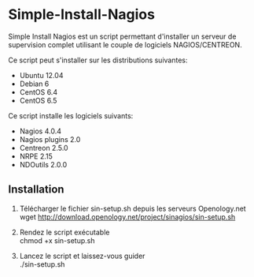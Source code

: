 Simple-Install-Nagios
=====================

Simple Install Nagios est un script permettant d'installer un serveur de supervision complet utilisant le couple
de logiciels NAGIOS/CENTREON.

Ce script peut s'installer sur les distributions suivantes:

- Ubuntu 12.04
- Debian 6
- CentOS 6.4
- CentOS 6.5

Ce script installe les logiciels suivants:

- Nagios 4.0.4
- Nagios plugins 2.0
- Centreon 2.5.0
- NRPE 2.15
- NDOutils 2.0.0

Installation
------------

1) Télécharger le fichier sin-setup.sh depuis les serveurs Openology.net<br>
wget http://download.openology.net/project/sinagios/sin-setup.sh

2) Rendez le script exécutable<br>
chmod +x sin-setup.sh

3) Lancez le script et laissez-vous guider<br>
./sin-setup.sh

